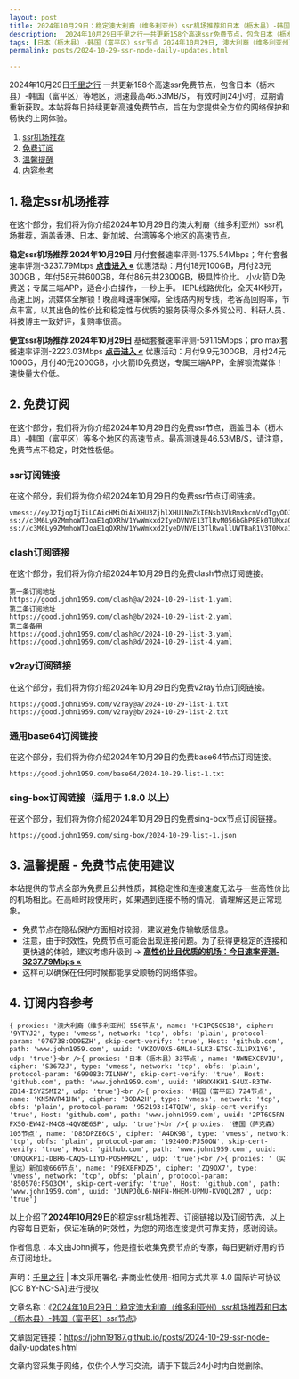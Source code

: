 ```yaml
---
layout: post
title: 2024年10月29日：稳定澳大利裔（维多利亚州）ssr机场推荐和日本（枥木县）-韩国（富平区）ssr节点订阅
description:  2024年10月29日千里之行一共更新158个高速ssr免费节点，包含日本（枥木县）-韩国（富平区）等地区，测速最高46.53MB/S， 有效时间24小时，过期请重新获取。本站将每日持续更新高速免费节点，旨在为您提供全方位的网络保护和畅快的上网体验
tags: [日本（枥木县）-韩国（富平区）ssr节点 2024年10月29日, 澳大利裔（维多利亚州）稳定ssr机场推荐 2024年10月29日]
permalink: posts/2024-10-29-ssr-node-daily-updates.html

---
```



2024年10月29日[千里之行](https://john19187.github.io) 一共更新158个高速ssr免费节点，包含日本（枥木县）-韩国（富平区）等地区，测速最高46.53MB/S， 有效时间24小时，过期请重新获取。本站将每日持续更新高速免费节点，旨在为您提供全方位的网络保护和畅快的上网体验。

1. [ssr机场推荐](#1-稳定ssr机场推荐)
2. [免费订阅](#2-免费订阅)
3. [温馨提醒](#3-温馨提醒---免费节点使用建议)
4. [内容参考](#4-订阅内容参考)

## 1. 稳定ssr机场推荐

在这个部分，我们将为你介绍2024年10月29日的澳大利裔（维多利亚州）ssr机场推荐，涵盖香港、日本、新加坡、台湾等多个地区的高速节点。

<div class="good cat1"><strong>稳定ssr机场推荐 2024年10月29日</strong> 月付套餐速率评测-1375.54Mbps；年付套餐速率评测-3237.79Mbps <strong><a href="https://good.john1959.com/lepl/2024-10-29" target="_blank">点击进入 «</a></strong> 优惠活动：月付18元100GB，月付23元300GB ，年付58元共600GB，年付86元共2300GB，极具性价比。 小火箭ID免费送；专属三端APP，适合小白操作，一秒上手。 IEPL线路优化，全天4K秒开，高速上网，流媒体全解锁！晚高峰速率保障，全线路内网专线，老客高回购率，节点丰富，以其出色的性价比和稳定性与优质的服务获得众多外贸公司、科研人员、科技博主一致好评，复购率很高。</div><div class="good cat2">

<strong>便宜ssr机场推荐 2024年10月29日</strong> 基础套餐速率评测-591.15Mbps；pro max套餐速率评测-2223.03Mbps <strong><a href="https://good.john1959.com/cheap/2024-10-29" target="_blank">点击进入 «</a></strong> 优惠活动：月付9.9元300GB，月付24元1000G，月付40元2000GB，小火箭ID免费送，专属三端APP，全解锁流媒体！速快量大价低。</div>

## 2. 免费订阅

在这个部分，我们将为你介绍2024年10月29日的免费ssr节点，涵盖日本（枥木县）-韩国（富平区）等多个地区的高速节点。最高测速是46.53MB/S，请注意，免费节点不稳定，时效性极低。

### ssr订阅链接

在这个部分，我们将为你介绍2024年10月29日的免费ssr节点订阅链接。

```
vmess://eyJ2IjogIjIiLCAicHMiOiAiXHU3ZjhlXHU1NmZkIENsb3VkRmxhcmVcdTgyODJcdTcwYjkiLCAiYWRkIjogIjEwNC4xOC4xODkuMTkiLCAicG9ydCI6ICI4MDgwIiwgImlkIjogImI1NTFhYTIyLTIyYWYtMTFlZS1iOGQ4LWYyM2M5MzJlYjY4ZCIsICJhaWQiOiAiMCIsICJzY3kiOiAiYXV0byIsICJuZXQiOiAid3MiLCAidHlwZSI6ICJub25lIiwgImhvc3QiOiAib2lpY3R3Lnl5ZHNpaS5jb20iLCAicGF0aCI6ICIvIiwgInRscyI6ICIiLCAic25pIjogIiIsICJhbHBuIjogIiJ9
ss://c3M6Ly9ZMmhoWTJoaE1qQXRhV1YwWmkxd2IyeDVNVE13TlRvM056bGhPREk0TUMxa05tWXhMVFJpWW1JdE9UQmhZUzFtTURabE1UVmhNV1k1TXpZ@free.2apzhfa:31641#9%7C%F0%9F%87%BB%F0%9F%87%B3%E8%B6%8A%E5%8D%97%2001%20%7C%201x%20VN
ss://c3M6Ly9ZMmhoWTJoaE1qQXRhV1YwWmkxd2IyeDVNVE13TlRwallUWTBaR1V3T0Mxa1l6RXdMVFF4TVdRdFltRTFPUzAzTWpjM1pXRTRPREpqTXpn@free.2weradf:36115#7%7C%F0%9F%87%AF%F0%9F%87%B5%20%E6%97%A5%E6%9C%AC%2003%20%7C%201x%20JP
```

### clash订阅链接

在这个部分，我们将为你介绍2024年10月29日的免费clash节点订阅链接。

```
第一条订阅地址
https://good.john1959.com/clash@a/2024-10-29-list-1.yaml
第二条订阅地址
https://good.john1959.com/clash@b/2024-10-29-list-2.yaml
第二条备用
https://good.john1959.com/clash@c/2024-10-29-list-3.yaml
https://good.john1959.com/clash@d/2024-10-29-list-4.yaml
```

### v2ray订阅链接

在这个部分，我们将为你介绍2024年10月29日的免费v2ray节点订阅链接。

```
https://good.john1959.com/v2ray@a/2024-10-29-list-1.txt
https://good.john1959.com/v2ray@b/2024-10-29-list-2.txt
```

### 通用base64订阅链接

在这个部分，我们将为你介绍2024年10月29日的免费base64节点订阅链接。

```
https://good.john1959.com/base64/2024-10-29-list-1.txt
```

### sing-box订阅链接（适用于 1.8.0 以上）

在这个部分，我们将为你介绍2024年10月29日的免费sing-box节点订阅链接。

```
https://good.john1959.com/sing-box/2024-10-29-list-1.json
```

## 3. 温馨提醒 - 免费节点使用建议

本站提供的节点全部为免费且公共性质，其稳定性和连接速度无法与一些高性价比的机场相比。在高峰时段使用时，如果遇到连接不畅的情况，请理解这是正常现象。

- 免费节点在隐私保护方面相对较弱，建议避免传输敏感信息。
- 注意，由于时效性，免费节点可能会出现连接问题。为了获得更稳定的连接和更快速的体验，建议考虑升级到 → <strong>[高性价比且优质的机场：今日速率评测- 3237.79Mbps «](https://good.john1959.com/lepl/2024-10-29)</strong>
- 这样可以确保在任何时候都能享受顺畅的网络体验。

## 4. 订阅内容参考

```
{ proxies: '澳大利裔（维多利亚州）556节点', name: 'HC1PQ5OS18', cipher: '9YTYJ2', type: 'vmess', network: 'tcp', obfs: 'plain', protocol-param: '076738:OD9EZH', skip-cert-verify: 'true', Host: 'github.com', path: 'www.john1959.com', uuid: 'VKZOV0X5-6ML4-5LK3-ETSC-XL1PX1Y6', udp: 'true'}<br />{ proxies: '日本（枥木县）33节点', name: 'NWNEXCBVIU', cipher: 'S3672J', type: 'vmess', network: 'tcp', obfs: 'plain', protocol-param: '699083:7ILNHY', skip-cert-verify: 'true', Host: 'github.com', path: 'www.john1959.com', uuid: 'HRWX4KH1-S4UX-R3TW-ZB14-ISYZ5MI2', udp: 'true'}<br />{ proxies: '韩国（富平区）724节点', name: 'KN5NVR41HW', cipher: '3ODA2H', type: 'vmess', network: 'tcp', obfs: 'plain', protocol-param: '952193:I4TQIW', skip-cert-verify: 'true', Host: 'github.com', path: 'www.john1959.com', uuid: '2PT6C5RN-FX50-EW4Z-M4C8-4QV8E6SP', udp: 'true'}<br />{ proxies: '德国（萨克森）105节点', name: 'D85DPZE6CS', cipher: 'A4DK98', type: 'vmess', network: 'tcp', obfs: 'plain', protocol-param: '192400:PJS0ON', skip-cert-verify: 'true', Host: 'github.com', path: 'www.john1959.com', uuid: 'ONQGKP1J-DBR6-CAQ5-LIYD-POSHMR2L', udp: 'true'}<br />{ proxies: '（实里达）新加坡666节点', name: 'P9BXBFKDZ5', cipher: 'ZQ9OX7', type: 'vmess', network: 'tcp', obfs: 'plain', protocol-param: '850570:F5O3CM', skip-cert-verify: 'true', Host: 'github.com', path: 'www.john1959.com', uuid: 'JUNPJ0L6-NHFN-MHEM-UPMU-KVOQL2M7', udp: 'true'}
```

以上介绍了<strong>2024年10月29日</strong>的稳定ssr机场推荐、订阅链接以及订阅节选，以上内容每日更新，保证准确的时效性，为您的网络连接提供可靠支持，感谢阅读。

作者信息：本文由John撰写，他是擅长收集免费节点的专家，每日更新好用的节点订阅地址。

声明：[千里之行](https://john19187.github.io) | 本文采用署名-非商业性使用-相同方式共享 4.0 国际许可协议[CC BY-NC-SA]进行授权

文章名称：《[2024年10月29日：稳定澳大利裔（维多利亚州）ssr机场推荐和日本（枥木县）-韩国（富平区）ssr节点](https://john19187.github.io/posts/2024-10-29-ssr-node-daily-updates.html)》

文章固定链接：https://john19187.github.io/posts/2024-10-29-ssr-node-daily-updates.html


文章内容采集于网络，仅供个人学习交流，请于下载后24小时内自觉删除。

